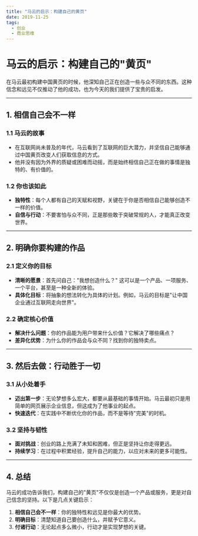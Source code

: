 ```yaml
---
title: "马云的启示：构建自己的黄页"
date: 2019-11-25
tags:
  - 创业
  - 商业思维
---
```


# 马云的启示：构建自己的"黄页"

在马云最初构建中国黄页的时候，他深知自己正在创造一些与众不同的东西。这种信念和远见不仅推动了他的成功，也为今天的我们提供了宝贵的启发。

---

## 1. **相信自己会不一样**

### 1.1 马云的故事
- 在互联网尚未普及的年代，马云看到了互联网的巨大潜力，并坚信自己能够通过中国黄页改变人们获取信息的方式。
- 他并没有因为外界的质疑或困难而动摇，而是始终相信自己正在做的事情是独特的、有价值的。

### 1.2 你也该如此
- **独特性**：每个人都有自己的天赋和视野，关键在于你是否相信自己能够创造不一样的价值。
- **自信与行动**：不要害怕与众不同，正是那些敢于突破常规的人，才能真正改变世界。

---

## 2. **明确你要构建的作品**

### 2.1 定义你的目标
- **清晰的愿景**：首先问自己："我想创造什么？" 这可以是一个产品、一项服务、一个平台，甚至是一种全新的体验。
- **具体化目标**：将抽象的想法转化为具体的计划。例如，马云的目标是"让中国企业通过互联网走向世界"。

### 2.2 确定核心价值
- **解决什么问题**：你的作品能为用户带来什么价值？它解决了哪些痛点？
- **差异化优势**：为什么你的作品会与众不同？找到你的独特卖点。

---

## 3. **然后去做：行动胜于一切**

### 3.1 从小处着手
- **迈出第一步**：无论梦想多么宏大，都要从最基础的事情开始。马云最初只是用简单的网页展示企业信息，但这成为了他事业的起点。
- **快速迭代**：在实践中不断优化你的作品，而不是等待"完美"的时机。

### 3.2 坚持与韧性
- **面对挑战**：创业的路上充满了未知和困难，但正是坚持让你走得更远。
- **持续学习**：在过程中积累经验，提升自己的能力，以应对未来的更多可能性。

---

## 4. **总结**

马云的成功告诉我们，构建自己的"黄页"不仅仅是创造一个产品或服务，更是对自己信念的坚持。以下是几点关键启示：
1. **相信自己会不一样**：你的独特性和远见是你最大的优势。
2. **明确目标**：清楚知道自己要创造什么，并赋予它意义。
3. **付诸行动**：无论起点多么微小，行动才是实现梦想的关键。